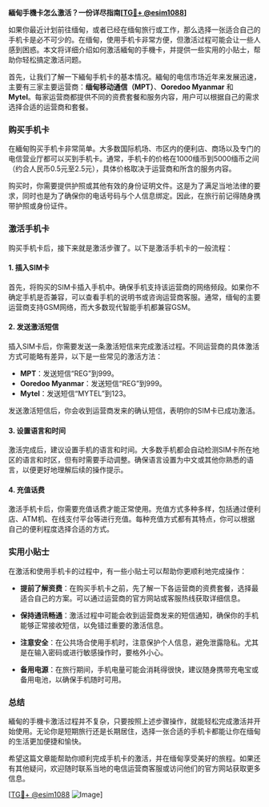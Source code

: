 **緬甸手機卡怎么激活？一份详尽指南[[TG💪+ @esim1088](https://t.me/s/esim1088)]**

如果你最近计划前往缅甸，或者已经在缅甸旅行或工作，那么选择一张适合自己的手机卡是必不可少的。在缅甸，使用手机卡非常方便，但激活过程可能会让一些人感到困惑。本文将详细介绍如何激活緬甸的手機卡，并提供一些实用的小贴士，帮助你轻松搞定激活问题。

首先，让我们了解一下緬甸手机卡的基本情况。緬甸的电信市场近年来发展迅速，主要有三家主要运营商：**缅甸移动通信（MPT）**、**Ooredoo Myanmar** 和 **Mytel**。每家运营商都提供不同的资费套餐和服务内容，用户可以根据自己的需求选择合适的运营商和套餐。

### 购买手机卡

在緬甸购买手机卡非常简单。大多数国际机场、市区内的便利店、商场以及专门的电信营业厅都可以买到手机卡。通常，手机卡的价格在1000缅币到5000缅币之间（约合人民币0.5元至2.5元），具体价格取决于运营商和所含的服务内容。

购买时，你需要提供护照或其他有效的身份证明文件。这是为了满足当地法律的要求，同时也是为了确保你的电话号码与个人信息绑定。因此，在旅行前记得随身携带护照或身份证件。

### 激活手机卡

购买手机卡后，接下来就是激活步骤了。以下是激活手机卡的一般流程：

#### 1. 插入SIM卡

首先，将购买的SIM卡插入手机中。确保手机支持该运营商的网络频段。如果你不确定手机是否兼容，可以查看手机的说明书或咨询运营商客服。通常，缅甸的主要运营商支持GSM网络，而大多数现代智能手机都兼容GSM。

#### 2. 发送激活短信

插入SIM卡后，你需要发送一条激活短信来完成激活过程。不同运营商的具体激活方式可能略有差异，以下是一些常见的激活方法：

- **MPT**：发送短信“REG”到999。
- **Ooredoo Myanmar**：发送短信“REG”到999。
- **Mytel**：发送短信“MYTEL”到123。

发送激活短信后，你会收到运营商发来的确认短信，表明你的SIM卡已成功激活。

#### 3. 设置语言和时间

激活完成后，建议设置手机的语言和时间。大多数手机都会自动检测SIM卡所在地区的语言和时区，但有时需要手动调整。确保语言设置为中文或其他你熟悉的语言，以便更好地理解后续的操作提示。

#### 4. 充值话费

激活手机卡后，你需要充值话费才能正常使用。充值方式多种多样，包括通过便利店、ATM机、在线支付平台等进行充值。每种充值方式都有其特点，你可以根据自己的便利程度选择合适的方式。

### 实用小贴士

在激活和使用手机卡的过程中，有一些小贴士可以帮助你更顺利地完成操作：

- **提前了解资费**：在购买手机卡之前，先了解一下各运营商的资费套餐，选择最适合自己的方案。可以通过运营商的官方网站或客服热线获取详细信息。
  
- **保持通讯畅通**：激活过程中可能会收到运营商发来的短信通知，确保你的手机能够正常接收短信，以免错过重要的激活信息。

- **注意安全**：在公共场合使用手机时，注意保护个人信息，避免泄露隐私。尤其是在输入密码或进行敏感操作时，要格外小心。

- **备用电源**：在旅行期间，手机电量可能会消耗得很快，建议随身携带充电宝或备用电池，以确保手机随时可用。

### 总结

緬甸的手機卡激活过程并不复杂，只要按照上述步骤操作，就能轻松完成激活并开始使用。无论你是短期旅行还是长期居住，选择一张合适的手机卡都能让你在缅甸的生活更加便捷和愉快。

希望这篇文章能帮助你顺利完成手机卡的激活，并在缅甸享受美好的旅程。如果还有其他疑问，欢迎随时联系当地的电信运营商客服或访问他们的官方网站获取更多信息。

[[TG💪+ @esim1088](https://t.me/s/esim1088) ![Image](https://i.postimg.cc/4NQfJmqS/Snipaste-2025-05-13-00-14-12.png)]